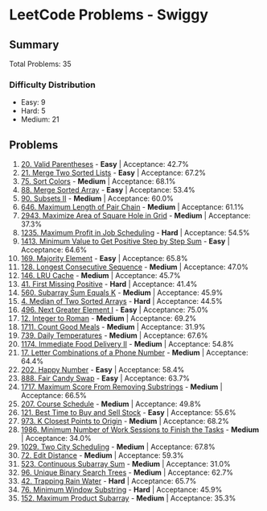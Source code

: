 # LeetCode Problems - Swiggy

## Summary
Total Problems: 35

### Difficulty Distribution

- Easy: 9
- Hard: 5
- Medium: 21

## Problems

1. [20. Valid Parentheses](https://leetcode.com/problems/valid-parentheses/) - **Easy** | Acceptance: 42.7%
2. [21. Merge Two Sorted Lists](https://leetcode.com/problems/merge-two-sorted-lists/) - **Easy** | Acceptance: 67.2%
3. [75. Sort Colors](https://leetcode.com/problems/sort-colors/) - **Medium** | Acceptance: 68.1%
4. [88. Merge Sorted Array](https://leetcode.com/problems/merge-sorted-array/) - **Easy** | Acceptance: 53.4%
5. [90. Subsets II](https://leetcode.com/problems/subsets-ii/) - **Medium** | Acceptance: 60.0%
6. [646. Maximum Length of Pair Chain](https://leetcode.com/problems/maximum-length-of-pair-chain/) - **Medium** | Acceptance: 61.1%
7. [2943. Maximize Area of Square Hole in Grid](https://leetcode.com/problems/maximize-area-of-square-hole-in-grid/) - **Medium** | Acceptance: 37.3%
8. [1235. Maximum Profit in Job Scheduling](https://leetcode.com/problems/maximum-profit-in-job-scheduling/) - **Hard** | Acceptance: 54.5%
9. [1413. Minimum Value to Get Positive Step by Step Sum](https://leetcode.com/problems/minimum-value-to-get-positive-step-by-step-sum/) - **Easy** | Acceptance: 64.6%
10. [169. Majority Element](https://leetcode.com/problems/majority-element/) - **Easy** | Acceptance: 65.8%
11. [128. Longest Consecutive Sequence](https://leetcode.com/problems/longest-consecutive-sequence/) - **Medium** | Acceptance: 47.0%
12. [146. LRU Cache](https://leetcode.com/problems/lru-cache/) - **Medium** | Acceptance: 45.7%
13. [41. First Missing Positive](https://leetcode.com/problems/first-missing-positive/) - **Hard** | Acceptance: 41.4%
14. [560. Subarray Sum Equals K](https://leetcode.com/problems/subarray-sum-equals-k/) - **Medium** | Acceptance: 45.9%
15. [4. Median of Two Sorted Arrays](https://leetcode.com/problems/median-of-two-sorted-arrays/) - **Hard** | Acceptance: 44.5%
16. [496. Next Greater Element I](https://leetcode.com/problems/next-greater-element-i/) - **Easy** | Acceptance: 75.0%
17. [12. Integer to Roman](https://leetcode.com/problems/integer-to-roman/) - **Medium** | Acceptance: 69.2%
18. [1711. Count Good Meals](https://leetcode.com/problems/count-good-meals/) - **Medium** | Acceptance: 31.9%
19. [739. Daily Temperatures](https://leetcode.com/problems/daily-temperatures/) - **Medium** | Acceptance: 67.6%
20. [1174. Immediate Food Delivery II](https://leetcode.com/problems/immediate-food-delivery-ii/) - **Medium** | Acceptance: 54.8%
21. [17. Letter Combinations of a Phone Number](https://leetcode.com/problems/letter-combinations-of-a-phone-number/) - **Medium** | Acceptance: 64.4%
22. [202. Happy Number](https://leetcode.com/problems/happy-number/) - **Easy** | Acceptance: 58.4%
23. [888. Fair Candy Swap](https://leetcode.com/problems/fair-candy-swap/) - **Easy** | Acceptance: 63.7%
24. [1717. Maximum Score From Removing Substrings](https://leetcode.com/problems/maximum-score-from-removing-substrings/) - **Medium** | Acceptance: 66.5%
25. [207. Course Schedule](https://leetcode.com/problems/course-schedule/) - **Medium** | Acceptance: 49.8%
26. [121. Best Time to Buy and Sell Stock](https://leetcode.com/problems/best-time-to-buy-and-sell-stock/) - **Easy** | Acceptance: 55.6%
27. [973. K Closest Points to Origin](https://leetcode.com/problems/k-closest-points-to-origin/) - **Medium** | Acceptance: 68.2%
28. [1986. Minimum Number of Work Sessions to Finish the Tasks](https://leetcode.com/problems/minimum-number-of-work-sessions-to-finish-the-tasks/) - **Medium** | Acceptance: 34.0%
29. [1029. Two City Scheduling](https://leetcode.com/problems/two-city-scheduling/) - **Medium** | Acceptance: 67.8%
30. [72. Edit Distance](https://leetcode.com/problems/edit-distance/) - **Medium** | Acceptance: 59.3%
31. [523. Continuous Subarray Sum](https://leetcode.com/problems/continuous-subarray-sum/) - **Medium** | Acceptance: 31.0%
32. [96. Unique Binary Search Trees](https://leetcode.com/problems/unique-binary-search-trees/) - **Medium** | Acceptance: 62.7%
33. [42. Trapping Rain Water](https://leetcode.com/problems/trapping-rain-water/) - **Hard** | Acceptance: 65.7%
34. [76. Minimum Window Substring](https://leetcode.com/problems/minimum-window-substring/) - **Hard** | Acceptance: 45.9%
35. [152. Maximum Product Subarray](https://leetcode.com/problems/maximum-product-subarray/) - **Medium** | Acceptance: 35.3%